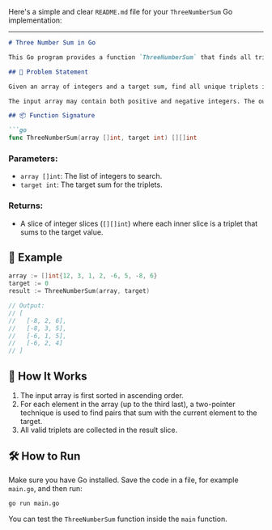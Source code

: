 Here's a simple and clear `README.md` file for your `ThreeNumberSum` Go implementation:

---

```markdown
# Three Number Sum in Go

This Go program provides a function `ThreeNumberSum` that finds all triplets in an integer array that sum up to a given target value.

## 🧠 Problem Statement

Given an array of integers and a target sum, find all unique triplets in the array that add up to the target sum.

The input array may contain both positive and negative integers. The output triplets must be in ascending order and sorted based on the order of the first element, then the second, and so on.

## 📦 Function Signature

```go
func ThreeNumberSum(array []int, target int) [][]int
```

### Parameters:

- `array []int`: The list of integers to search.
- `target int`: The target sum for the triplets.

### Returns:

- A slice of integer slices (`[][]int`) where each inner slice is a triplet that sums to the target value.

## 🧪 Example

```go
array := []int{12, 3, 1, 2, -6, 5, -8, 6}
target := 0
result := ThreeNumberSum(array, target)

// Output:
// [
//   [-8, 2, 6],
//   [-8, 3, 5],
//   [-6, 1, 5],
//   [-6, 2, 4]
// ]
```

## 🚀 How It Works

1. The input array is first sorted in ascending order.
2. For each element in the array (up to the third last), a two-pointer technique is used to find pairs that sum with the current element to the target.
3. All valid triplets are collected in the result slice.

## 🛠️ How to Run

Make sure you have Go installed. Save the code in a file, for example `main.go`, and then run:

```bash
go run main.go
```

You can test the `ThreeNumberSum` function inside the `main` function.


